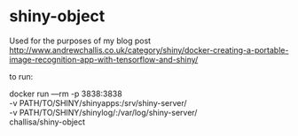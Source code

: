 # shiny-object

Used for the purposes of my blog post http://www.andrewchallis.co.uk/category/shiny/docker-creating-a-portable-image-recognition-app-with-tensorflow-and-shiny/

to run:

docker run —rm -p 3838:3838 \
-v PATH/TO/SHINY/shinyapps:/srv/shiny-server/ \
-v PATH/TO/SHINY/shinylog/:/var/log/shiny-server/ \
challisa/shiny-object
